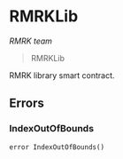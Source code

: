 # RMRKLib

*RMRK team*

> RMRKLib

RMRK library smart contract.





## Errors

### IndexOutOfBounds

```solidity
error IndexOutOfBounds()
```







